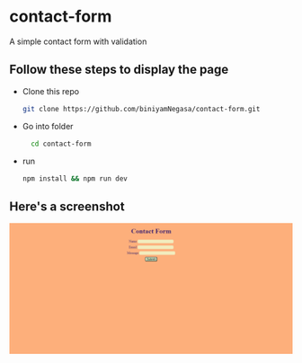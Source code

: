 # contact-form

A simple contact form with validation

## Follow these steps to display the page

- Clone this repo
  ```bash
  git clone https://github.com/biniyamNegasa/contact-form.git
  ```
- Go into folder

  ```bash
    cd contact-form
  ```

- run
  ```bash
  npm install && npm run dev
  ```

## Here's a screenshot

![screenshot](/image.png)
